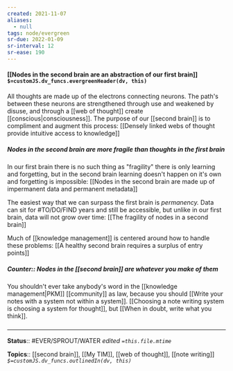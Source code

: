 ```yaml
---
created: 2021-11-07 
aliases:
  - null
tags: node/evergreen
sr-due: 2022-01-09
sr-interval: 12
sr-ease: 190
---
```


#### [[Nodes in the second brain are an abstraction of our first brain]] `$=customJS.dv_funcs.evergreenHeader(dv, this)`

All thoughts are made up of the electrons connecting neurons. The path's between these neurons are strengthened through use and weakened by disuse, and through a [[web of thought]] create [[conscious|consciousness]]. The purpose of our [[second brain]] is to compliment and augment this process:
[[Densely linked webs of thought provide intuitive access to knowledge]]

##### Nodes in the second brain are more fragile than thoughts in the first brain

In our first brain there is no such thing as "fragility" there is only learning and forgetting, but in the second brain learning doesn't happen on it's own and forgetting is impossible:
[[Nodes in the second brain are made up of impermanent data and permanent metadata]]

The easiest way that we can surpass the first brain is *permanency.* Data can sit for #TO/DO/FIND years and still be accessible, but unlike in our first brain, data will not grow over time:
[[The fragility of nodes in a second brain]]

Much of [[knowledge management]] is centered around how to handle these problems: [[A healthy second brain requires a surplus of entry points]]

##### Counter:: Nodes in the [[second brain]] are whatever you make of them

You shouldn't ever take anybody's word in the [[knowledge management|PKM]] [[community]] as law, because you should [[Write your notes with a system not within a system]]. [[Choosing a note writing system is choosing a system for thought]], but [[When in doubt, write what you think]].

### <hr class="footnote"/>

**Status**:: #EVER/SPROUT/WATER 
*edited `=this.file.mtime`*

**Topics**:: [[second brain]], [[My TIM]], [[web of thought]], [[note writing]]
*`$=customJS.dv_funcs.outlinedIn(dv, this)`*
